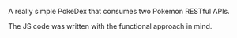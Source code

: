 A really simple PokeDex that consumes two Pokemon RESTful APIs. 

The JS code was written with the functional approach in mind. 
